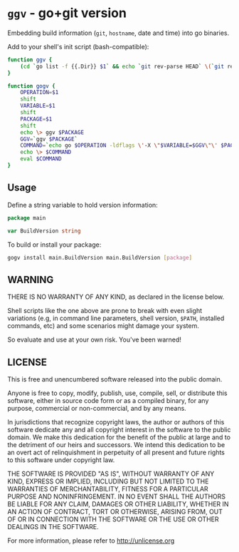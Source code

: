 ```ggv``` - go+git version
==========================

Embedding build information (`git`, `hostname`, date and time) into go binaries.

Add to your shell's init script (bash-compatible): 

```sh
function ggv {
    (cd `go list -f {{.Dir}} $1` && echo `git rev-parse HEAD` \(`git rev-parse --abbrev-ref HEAD`\) at `hostname -f` \(`date -R`\))
}

function gogv {
    OPERATION=$1
    shift
    VARIABLE=$1
    shift
    PACKAGE=$1
    shift
    echo \> ggv $PACKAGE
    GGV=`ggv $PACKAGE`
    COMMAND=`echo go $OPERATION -ldflags \'-X \"$VARIABLE=$GGV\"\' $PACKAGE $*`
    echo \> $COMMAND
    eval $COMMAND
}
```


Usage
-----

Define a string variable to hold version information:

```go
package main

var BuildVersion string
```

To build or install your package:

```sh
gogv install main.BuildVersion main.BuildVersion [package]
```

WARNING
-------

THERE IS NO WARRANTY OF ANY KIND, as declared in the license below.

Shell scripts like the one above are prone to break with even slight variations (e.g, in command line parameters, shell version, `$PATH`, installed commands, etc) and some scenarios might damage your system.

So evaluate and use at your own risk. You've been warned!  

LICENSE
-------

This is free and unencumbered software released into the public domain.

Anyone is free to copy, modify, publish, use, compile, sell, or
distribute this software, either in source code form or as a compiled
binary, for any purpose, commercial or non-commercial, and by any
means.

In jurisdictions that recognize copyright laws, the author or authors
of this software dedicate any and all copyright interest in the
software to the public domain. We make this dedication for the benefit
of the public at large and to the detriment of our heirs and
successors. We intend this dedication to be an overt act of
relinquishment in perpetuity of all present and future rights to this
software under copyright law.

THE SOFTWARE IS PROVIDED "AS IS", WITHOUT WARRANTY OF ANY KIND,
EXPRESS OR IMPLIED, INCLUDING BUT NOT LIMITED TO THE WARRANTIES OF
MERCHANTABILITY, FITNESS FOR A PARTICULAR PURPOSE AND NONINFRINGEMENT.
IN NO EVENT SHALL THE AUTHORS BE LIABLE FOR ANY CLAIM, DAMAGES OR
OTHER LIABILITY, WHETHER IN AN ACTION OF CONTRACT, TORT OR OTHERWISE,
ARISING FROM, OUT OF OR IN CONNECTION WITH THE SOFTWARE OR THE USE OR
OTHER DEALINGS IN THE SOFTWARE.

For more information, please refer to <http://unlicense.org>
